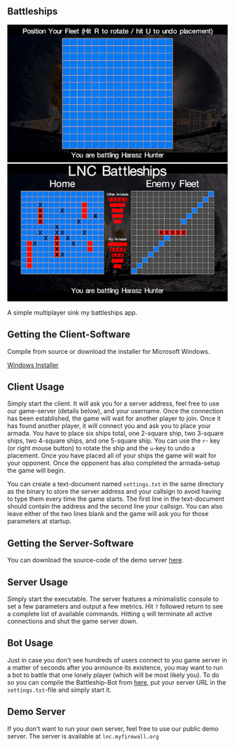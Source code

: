## Battleships

![Ship Placement](screenshot1.jpg)  ![Game](screenshot2.jpg)

A simple multiplayer sink my battleships app.

## Getting the Client-Software

Compile from source or download the installer for Microsoft Windows.

[Windows Installer](https://github.com/JensDerKrueger/lnc/raw/master/cpp/OpenGL/26_BattleShips/VS/Output/setup.exe)

## Client Usage

Simply start the client. It will ask you for a server address, feel free to use our game-server (details below), and your username. Once the connection has been established, the game will wait for another player to join. Once it has found another player, it will connect you and ask you to place your armada. You have to place six ships total, one 2-square ship, two 3-square ships, two 4-square ships, and one 5-square ship. You can use the `r`- key (or right mouse button) to rotate the ship and the `u`-key to undo a placement.
Once you have placed all of your ships the game will wait for your opponent. Once the opponent has also completed the armada-setup the game will begin. 

You can create a text-document named `settings.txt` in the same directory as the binary to store the server address and your callsign to avoid having to type them every time the game starts. The first line in the text-document should contain the address and the second line your callsign. You can also leave either of the two lines blank and the game will ask you for those parameters at startup. 

## Getting the Server-Software

You can download the source-code of the demo server [here](https://github.com/JensDerKrueger/lnc/tree/master/cpp/OpenGL/25_GenericGameServer). 

## Server Usage

Simply start the executable. The server features a minimalistic console to set a few parameters and output a few metrics. Hit `?` followed return to see a complete list of available commands. Hitting `q` will terminate all active connections and shut the game server down.

## Bot Usage

Just in case you don't see hundreds of users connect to you game server in a matter of seconds after you announce its existence, you may want to run a bot to battle that one lonely player (which will be most likely you). To do so you can compile the Battleship-Bot from [here](https://github.com/JensDerKrueger/lnc/tree/master/cpp/OpenGL/27_BattleShipBot), put your server URL in the  `settings.txt`-file and simply start it.

## Demo Server

If you don't want to run your own server, feel free to use our public demo server. The server is available at `lnc.myfirewall.org` 
